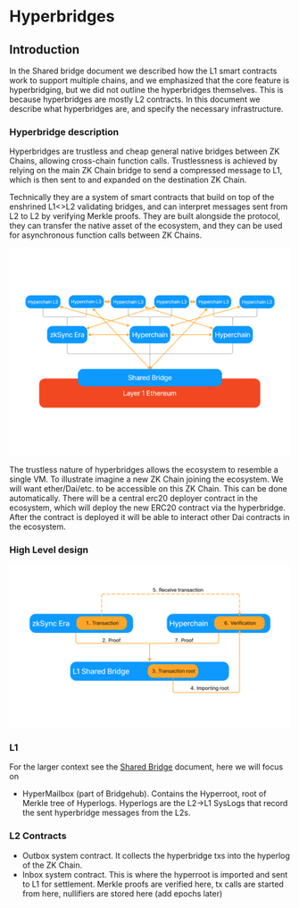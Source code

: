# Hyperbridges

## Introduction

In the Shared bridge document we described how the L1 smart contracts work to support multiple chains, and we emphasized
that the core feature is hyperbridging, but we did not outline the hyperbridges themselves. This is because hyperbridges
are mostly L2 contracts. In this document we describe what hyperbridges are, and specify the necessary infrastructure.

### Hyperbridge description

Hyperbridges are trustless and cheap general native bridges between ZK Chains, allowing cross-chain function calls.
Trustlessness is achieved by relying on the main ZK Chain bridge to send a compressed message to L1, which is then sent
to and expanded on the destination ZK Chain.

Technically they are a system of smart contracts that build on top of the enshrined L1<>L2 validating bridges, and can
interpret messages sent from L2 to L2 by verifying Merkle proofs. They are built alongside the protocol, they can
transfer the native asset of the ecosystem, and they can be used for asynchronous function calls between ZK Chains.

![Hyperbridges](./img/hyperbridges.png)

The trustless nature of hyperbridges allows the ecosystem to resemble a single VM. To illustrate imagine a new ZK Chain
joining the ecosystem. We will want ether/Dai/etc. to be accessible on this ZK Chain. This can be done automatically.
There will be a central erc20 deployer contract in the ecosystem, which will deploy the new ERC20 contract via the
hyperbridge. After the contract is deployed it will be able to interact other Dai contracts in the ecosystem.

### High Level design

![Hyperbridging](./img/hyperbridging.png)

### L1

For the larger context see the [Shared Bridge](./shared_bridge.md) document, here we will focus on

- HyperMailbox (part of Bridgehub). Contains the Hyperroot, root of Merkle tree of Hyperlogs. Hyperlogs are the L2->L1
  SysLogs that record the sent hyperbridge messages from the L2s.

### L2 Contracts

- Outbox system contract. It collects the hyperbridge txs into the hyperlog of the ZK Chain.
- Inbox system contract. This is where the hyperroot is imported and sent to L1 for settlement. Merkle proofs are
  verified here, tx calls are started from here, nullifiers are stored here (add epochs later)
